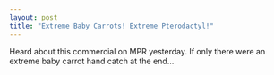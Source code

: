 ```yaml
---
layout: post
title: "Extreme Baby Carrots! Extreme Pterodactyl!"
---
```



<p>Heard about this commercial on MPR yesterday. If only there were an extreme baby carrot hand catch at the end&#8230;</p>




  

<p>
<object width="560" height="340">
<param name="movie" value="http://www.youtube.com/v/8bhq_NL6jL0?fs=1&amp;hl=en_US"/>
<param name="allowFullScreen" value="true"/>
<param name="allowscriptaccess" value="always"/>
<embed src="http://www.youtube.com/v/8bhq_NL6jL0?fs=1&amp;hl=en_US" type="application/x-shockwave-flash" allowscriptaccess="always" allowfullscreen="true" width="560" height="340"></embed></object></p>




